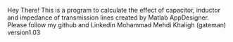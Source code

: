 Hey There!
This is a program to calculate the effect of capacitor, inductor and impedance of transmission lines created by Matlab AppDesigner.
Please follow my github and LinkedIn
Mohammad Mehdi Khaligh (gateman)
version1.03
